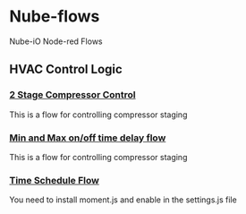 # Nube-flows
Nube-iO Node-red Flows


## HVAC Control Logic

### [2 Stage Compressor Control ](https://github.com/NubeDev/nude-flows/blob/master/HVAC-2StageCompControl.md)

This is a flow for controlling compressor staging


### [Min and Max on/off time delay flow ](https://github.com/NubeDev/nude-flows/blob/master/MinMax%20Time%20Delay.md)

This is a flow for controlling compressor staging




### [Time Schedule Flow ](https://github.com/NubeDev/nube-flows/blob/master/timeScheduleFlow.md)

You need to install moment.js and enable in the settings.js file




